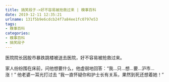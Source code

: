 ```yaml
---
title: 搞笑段子->好不容易被抢救过来 | 糗事百科
date: 2019-12-11 12:35:21
urlname: 131f5b9e6cdcb24f7a84ee1fc0797e53
tags: 
- 糗事百科
categories:
- 糗事百科
- 搞笑段子
---
```

医院院长因股市暴跌跳楼被送去医院，好不容易被抢救过来。

家人纷纷围在床前，问他想要什么，他虚弱地回答：“我…只...想…要...沪市...涨！” 他老婆一耳光打过去 “我一直怀疑你和护士长有关系，果然到死还想着她！”


